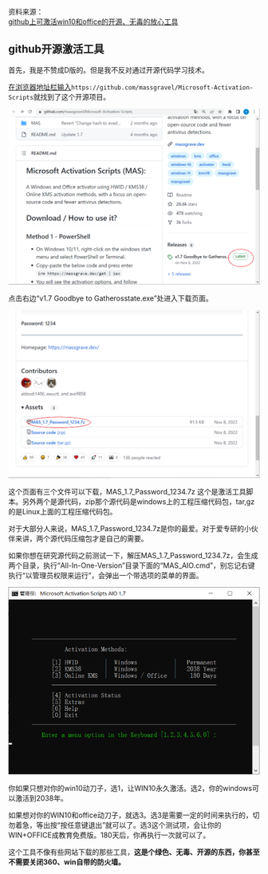 资料来源：<br/>
[github上可激活win10和office的开源、无毒的放心工具](https://www.toutiao.com/article/7206248142433010231/?app=news_article&timestamp=1679838681&use_new_style=1&req_id=20230326215120F96C467D997E51D7C509&group_id=7206248142433010231&share_token=5C349BF4-C0E6-43B6-9739-25F0A16AAE4D&tt_from=weixin&utm_source=weixin&utm_medium=toutiao_ios&utm_campaign=client_share&wxshare_count=2&source=m_redirect)



## github开源激活工具
首先，我是不赞成D版的。但是我不反对通过开源代码学习技术。

[在浏览器地址栏输入](https://github.com/massgravel/Microsoft-Activation-Scripts)`https://github.com/massgravel/Microsoft-Activation-Scripts`就找到了这个开源项目。

![0ccc2abd955840bdb1ab3f9567eaaa51~noop](img/0ccc2abd955840bdb1ab3f9567eaaa51noop.png)

点击右边“v1.7 Goodbye to Gatherosstate.exe”处进入下载页面。

![932552d0f4d34429aef13b399a26eec7~noop](img/932552d0f4d34429aef13b399a26eec7noop.png)

这个页面有三个文件可以下载，MAS_1.7_Password_1234.7z 这个是激活工具脚本。另外两个是源代码，zip那个源代码是windows上的工程压缩代码包，tar,gz的是Linux上面的工程压缩代码包。

对于大部分人来说，MAS_1.7_Password_1234.7z是你的最爱。对于爱专研的小伙伴来讲，两个源代码压缩包才是自己的需要。



如果你想在研究源代码之前测试一下，解压MAS_1.7_Password_1234.7z，会生成两个目录，执行“All-In-One-Version”目录下面的“MAS_AIO.cmd”，别忘记右键执行“以管理员权限来运行”，会弹出一个带选项的菜单的界面。

![888eb4222b0b43288dfceba7a95bfc29~noop](img/888eb4222b0b43288dfceba7a95bfc29noop.png)

你如果只想对你的win10动刀子，选1，让WIN10永久激活。选2，你的windows可以激活到2038年。

如果想对你的WIN10和office动刀子，就选3。选3是需要一定的时间来执行的，切勿着急，等出按“按任意键退出”就可以了。选3这个测试项，会让你的WIN+OFFICE成教育免费版。180天后，你再执行一次就可以了。

这个工具不像有些网站下载的那些工具，**这是个绿色、无毒、开源的东西，你甚至不需要关闭360、win自带的防火墙。**